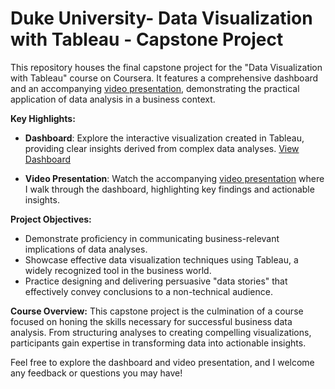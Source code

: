 # Duke University- Data Visualization with Tableau - Capstone Project

This repository houses the final capstone project for the "Data Visualization with Tableau" course on Coursera. It features a comprehensive dashboard and an accompanying [video presentation](<link-to-your-youtube-video>), demonstrating the practical application of data analysis in a business context.

**Key Highlights:**
- **Dashboard**: Explore the interactive visualization created in Tableau, providing clear insights derived from complex data analyses. [View Dashboard](<(https://public.tableau.com/shared/QYXNZCR97?:display_count=n&:origin=viz_share_link)>)

- **Video Presentation**: Watch the accompanying [video presentation](<link-to-your-youtube-video>) where I walk through the dashboard, highlighting key findings and actionable insights.

**Project Objectives:**
- Demonstrate proficiency in communicating business-relevant implications of data analyses.
- Showcase effective data visualization techniques using Tableau, a widely recognized tool in the business world.
- Practice designing and delivering persuasive "data stories" that effectively convey conclusions to a non-technical audience.

**Course Overview:**
This capstone project is the culmination of a course focused on honing the skills necessary for successful business data analysis. From structuring analyses to creating compelling visualizations, participants gain expertise in transforming data into actionable insights.

Feel free to explore the dashboard and video presentation, and I welcome any feedback or questions you may have!


